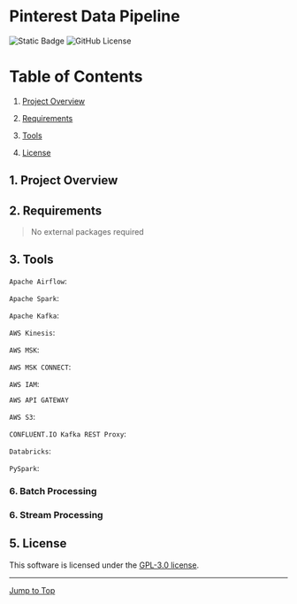 # Pinterest Data Pipeline

![Static Badge](https://img.shields.io/badge/made_for-AiCore-red) ![GitHub License](https://img.shields.io/github/license/tommifloor/pinterest-data-pipeline693)


# Table of Contents

1. [Project Overview](#1.-project-overview)
2. [Requirements](#2.-requirements)
3. [Tools](#3.-tools)

5. [License](#5.-license)

## 1. Project Overview

## 2. Requirements
>No external packages required

## 3. Tools

`Apache Airflow`:

`Apache Spark`:

`Apache Kafka`:

`AWS Kinesis`:

`AWS MSK`:

`AWS MSK CONNECT`:

`AWS IAM`:

`AWS API GATEWAY`

`AWS S3`:

`CONFLUENT.IO Kafka REST Proxy`:

`Databricks`:

`PySpark`:

### 6. Batch Processing

### 6. Stream Processing

## 5. License
This software is licensed under the [GPL-3.0 license](https://github.com/tommifloor/pinterest-data-pipeline693/blob/main/COPYING.txt).

---
[Jump to Top](#pinterest-data-pipeline)